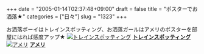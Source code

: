 +++
date = "2005-01-14T02:37:48+09:00"
draft = false
title = "ポスターでお洒落★"
categories = ["日々"]
slug = "1323"
+++

お洒落ボーイはトレインスポッティング、お洒落ガールはアメリのポスターを部屋にはれば感度アップ★
<a href="http://www.amazon.co.jp/exec/obidos/ASIN/B00005FXMK/ieiriblog-22?dev-t=DVZ02IW2V71DT%26camp=2025%26link_code=xm2" target="_blank"><img border="0" src="http://images-jp.amazon.com/images/P/B00005FXMK.09.MZZZZZZZ.jpg" alt="トレインスポッティング" /></a>
<a href="http://www.amazon.co.jp/exec/obidos/ASIN/B00005FXMK/ieiriblog-22?dev-t=DVZ02IW2V71DT%26camp=2025%26link_code=xm2" target="_blank"><strong>トレインスポッティング</strong></a>
<a href="http://www.amazon.co.jp/exec/obidos/ASIN/B000063UPL/ieiriblog-22?dev-t=DVZ02IW2V71DT%26camp=2025%26link_code=xm2" target="_blank"><img border="0" src="http://images-jp.amazon.com/images/P/B000063UPL.09.MZZZZZZZ.jpg" alt="アメリ" /></a>
<a href="http://www.amazon.co.jp/exec/obidos/ASIN/B000063UPL/ieiriblog-22?dev-t=DVZ02IW2V71DT%26camp=2025%26link_code=xm2" target="_blank"><strong>アメリ</strong></a>
